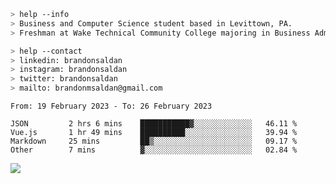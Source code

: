 ````bash
> help --info
> Business and Computer Science student based in Levittown, PA.
> Freshman at Wake Technical Community College majoring in Business Administration.
````

````bash
> help --contact
> linkedin: brandonsaldan
> instagram: brandonsaldan
> twitter: brandonsaldan
> mailto: brandonmsaldan@gmail.com
````

<!--START_SECTION:waka-->

```text
From: 19 February 2023 - To: 26 February 2023

JSON         2 hrs 6 mins    ███████████▓░░░░░░░░░░░░░   46.11 %
Vue.js       1 hr 49 mins    ██████████░░░░░░░░░░░░░░░   39.94 %
Markdown     25 mins         ██▒░░░░░░░░░░░░░░░░░░░░░░   09.17 %
Other        7 mins          ▓░░░░░░░░░░░░░░░░░░░░░░░░   02.84 %
```

<!--END_SECTION:waka-->

![](https://komarev.com/ghpvc/?username=brandonsaldan&color=6A8AFF)

